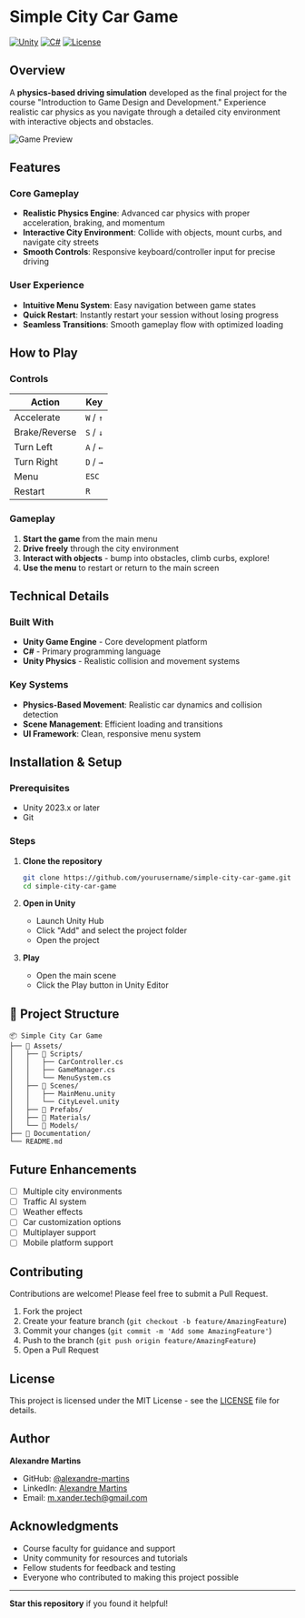 # Simple City Car Game

[![Unity](https://img.shields.io/badge/Unity-2023.x-black?style=flat-square&logo=unity)](https://unity.com/)
[![C#](https://img.shields.io/badge/C%23-239120?style=flat-square&logo=c-sharp&logoColor=white)](https://docs.microsoft.com/en-us/dotnet/csharp/)
[![License](https://img.shields.io/badge/License-MIT-blue?style=flat-square)](LICENSE)

##  Overview

A **physics-based driving simulation** developed as the final project for the course "Introduction to Game Design and Development." Experience realistic car physics as you navigate through a detailed city environment with interactive objects and obstacles.

![Game Preview](assets/game-preview.gif)

## Features

### Core Gameplay
- **Realistic Physics Engine**: Advanced car physics with proper acceleration, braking, and momentum
- **Interactive City Environment**: Collide with objects, mount curbs, and navigate city streets
- **Smooth Controls**: Responsive keyboard/controller input for precise driving

### User Experience
- **Intuitive Menu System**: Easy navigation between game states
- **Quick Restart**: Instantly restart your session without losing progress
- **Seamless Transitions**: Smooth gameplay flow with optimized loading

## How to Play

### Controls
| Action | Key |
|--------|-----|
| Accelerate | `W` / `↑` |
| Brake/Reverse | `S` / `↓` |
| Turn Left | `A` / `←` |
| Turn Right | `D` / `→` |
| Menu | `ESC` |
| Restart | `R` |

### Gameplay
1. **Start the game** from the main menu
2. **Drive freely** through the city environment
3. **Interact with objects** - bump into obstacles, climb curbs, explore!
4. **Use the menu** to restart or return to the main screen

## Technical Details

### Built With
- **Unity Game Engine** - Core development platform
- **C#** - Primary programming language
- **Unity Physics** - Realistic collision and movement systems

### Key Systems
- **Physics-Based Movement**: Realistic car dynamics and collision detection
- **Scene Management**: Efficient loading and transitions
- **UI Framework**: Clean, responsive menu system

## Installation & Setup

### Prerequisites
- Unity 2023.x or later
- Git

### Steps
1. **Clone the repository**
   ```bash
   git clone https://github.com/yourusername/simple-city-car-game.git
   cd simple-city-car-game
   ```

2. **Open in Unity**
   - Launch Unity Hub
   - Click "Add" and select the project folder
   - Open the project

3. **Play**
   - Open the main scene
   - Click the Play button in Unity Editor

## 📁 Project Structure

```
📦 Simple City Car Game
├── 📂 Assets/
│   ├── 📂 Scripts/
│   │   ├── CarController.cs
│   │   ├── GameManager.cs
│   │   └── MenuSystem.cs
│   ├── 📂 Scenes/
│   │   ├── MainMenu.unity
│   │   └── CityLevel.unity
│   ├── 📂 Prefabs/
│   ├── 📂 Materials/
│   └── 📂 Models/
├── 📂 Documentation/
└── README.md
```

## Future Enhancements

- [ ] Multiple city environments
- [ ] Traffic AI system
- [ ] Weather effects
- [ ] Car customization options
- [ ] Multiplayer support
- [ ] Mobile platform support

## Contributing

Contributions are welcome! Please feel free to submit a Pull Request.

1. Fork the project
2. Create your feature branch (`git checkout -b feature/AmazingFeature`)
3. Commit your changes (`git commit -m 'Add some AmazingFeature'`)
4. Push to the branch (`git push origin feature/AmazingFeature`)
5. Open a Pull Request

## License

This project is licensed under the MIT License - see the [LICENSE](LICENSE) file for details.

## Author

**Alexandre Martins**
- GitHub: [@alexandre-martins](https://github.com/alexandre-martins)
- LinkedIn: [Alexandre Martins](https://linkedin.com/in/alexandre-martins)
- Email: m.xander.tech@gmail.com

## Acknowledgments

- Course faculty for guidance and support
- Unity community for resources and tutorials
- Fellow students for feedback and testing
- Everyone who contributed to making this project possible

---

 **Star this repository** if you found it helpful!
